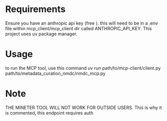 # Requirements
Ensure you have an anthropic api key (free ). this will need to be in a .env file within mcp_client/mcp_client dir called ANTHROPIC_API_KEY.
This project uses uv package manager. 
# Usage 
to run the MCP tool, use this command uv run path/to/mcp-client/client.py path/to/metadata_curation_nmdc/nmdc_mcp.py

# Note
THE MINETER TOOL WILL NOT WORK FOR OUTSIDE USERS. This is why it is commented, this endpoint requires auth

